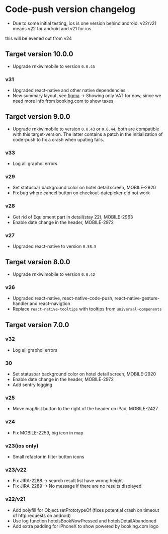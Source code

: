 # Code-push version changelog

- Due to some initial testing, ios is one version behind android.
v22/v21 means v22 for android and v21 for ios

this will be evened out from v24

## Target version 10.0.0

- Upgrade rnkiwimobile to version `0.0.45`

### v31

- Upgraded react-native and other native dependencies
- New summary layout, see [figma](https://www.figma.com/file/ayF92epBKcFcwdfE8IWIGMNa/Hotels-Results-%26-Detail?node-id=734%3A1) -> Showing only VAT for now, since we need more info from booking.com to show taxes 

## Target version 9.0.0

- Upgrade rnkiwimobile to version `0.0.43` or `0.0.44`, both are compatible with this target-version. The latter contains a patch in the initialization of code-push to fix a crash when upating fails. 

### v33

- Log all graphql errors

### v29

- Set statusbar background color on hotel detail screen, MOBILE-2920
- Fix bug where cancel button on checkout-datepicker did not work

### v28

- Get rid of Equipment part in detail(stay 22), MOBILE-2963
- Enable date change in the header, MOBILE-2972

### v27
- Upgraded react-native to version `0.58.5`

## Target version 8.0.0

- Upgrade rnkiwimobile to version `0.0.42`

### v26

- Upgraded react-native, react-native-code-push, react-native-gesture-handler and react-navigtion
- Replace `react-native-tooltips` with tooltips from `universal-components`

## Target version 7.0.0

### v32

- Log all graphql errors

### 30

- Set statusbar background color on hotel detail screen, MOBILE-2920
- Enable date change in the header, MOBILE-2972
- Add sentry logging

### v25

- Move map/list button to the right of the header on iPad, MOBILE-2427

### v24

- Fix MOBILE-2259, big icon in map

### v23(ios only)

- Small refactor in filter button icons 

### v23/v22

- Fix JIRA-2288 -> search result list have wrong height
- Fix JIRA-2289 -> No message if there are no results displayed

### v22/v21

- Add polyfill for Object.setPrototypeOf (fixes potential crash on timeout of http requests on android)
- Use log function hotelsBookNowPressed and hotelsDetailAbandoned
- Add extra padding for iPhoneX to show powered by booking.com logo
